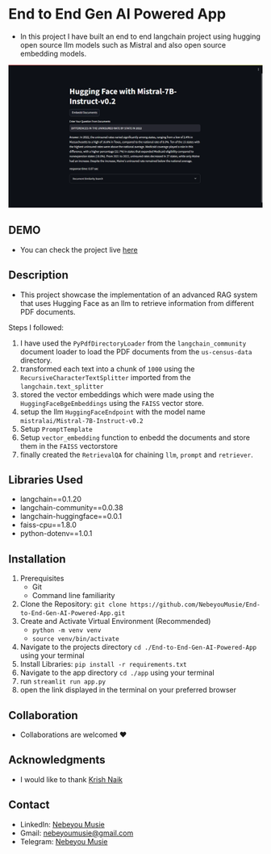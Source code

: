 # End to End Gen AI Powered App
 - In this project I have built an end to end langchain project using hugging open source llm models such as Mistral and also open source embedding models. 

![Streamlit Web App Interface](./images/app%20interface.png)

## DEMO
 - You can check the project live [here](https://8511-01hwj8ynshjz7spkr595x77ec2.cloudspaces.litng.ai/)

## Description
- This project showcase the implementation of an advanced RAG system that uses Hugging Face as an llm to retrieve information from different PDF documents.

Steps I followed:
1. I have used the `PyPdfDirectoryLoader` from the `langchain_community` document loader to load the PDF documents from the `us-census-data` directory.
2. transformed each text into a chunk of `1000` using the `RecursiveCharacterTextSplitter` imported from the `langchain.text_splitter`
3. stored the vector embeddings which were made using the `HuggingFaceBgeEmbeddings` using the `FAISS` vector store.
4. setup the llm `HuggingFaceEndpoint` with the model name `mistralai/Mistral-7B-Instruct-v0.2`
5. Setup `PromptTemplate`
6. Setup `vector_embedding` function to enbedd the documents and store them in the `FAISS` vectorstore
7. finally created the `RetrievalQA` for chaining `llm`, `prompt` and `retriever`.

## Libraries Used
 - langchain==0.1.20
 - langchain-community==0.0.38
 - langchain-huggingface==0.0.1
 - faiss-cpu==1.8.0
 - python-dotenv==1.0.1

## Installation
 1. Prerequisites
    - Git
    - Command line familiarity
 2. Clone the Repository: `git clone https://github.com/NebeyouMusie/End-to-End-Gen-AI-Powered-App.git`
 3. Create and Activate Virtual Environment (Recommended)
    - `python -m venv venv`
    - `source venv/bin/activate`
 4. Navigate to the projects directory `cd ./End-to-End-Gen-AI-Powered-App` using your terminal
 5. Install Libraries: `pip install -r requirements.txt`
 6. Navigate to the app directory `cd ./app` using your terminal 
 7. run `streamlit run app.py`
 8. open the link displayed in the terminal on your preferred browser

## Collaboration
- Collaborations are welcomed ❤️

## Acknowledgments
 - I would like to thank [Krish Naik](https://www.youtube.com/@krishnaik06)
   
## Contact
 - LinkedIn: [Nebeyou Musie](https://www.linkedin.com/in/nebeyou-musie)
 - Gmail: nebeyoumusie@gmail.com
 - Telegram: [Nebeyou Musie](https://t.me/NebeyouMusie)


